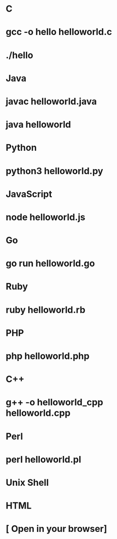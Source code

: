 # C 
# gcc -o hello helloworld.c
# ./hello

# Java
# javac helloworld.java
# java helloworld

# Python
# python3 helloworld.py

# JavaScript
# node helloworld.js

# Go
# go run helloworld.go

# Ruby
# ruby helloworld.rb

# PHP
# php helloworld.php

# C++
# g++ -o helloworld_cpp helloworld.cpp

# Perl
# perl helloworld.pl

# Unix Shell
# 

# HTML
# [ Open in your browser]

